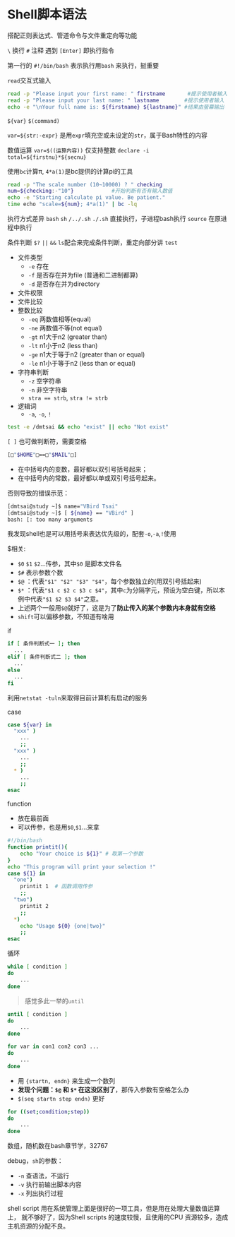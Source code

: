 # Shell脚本语法

搭配正则表达式、管道命令与文件重定向等功能

`\` 换行
`#` 注释
遇到 `[Enter]` 即执行指令

第一行的 `#!/bin/bash` 表示执行用`bash` 来执行，挺重要

`read`交互式输入
```bash
read -p "Please input your first name: " firstname       #提示使用者输入 
read -p "Please input your last name: " lastname        #提示使用者输入 
echo -e "\nYour full name is: ${firstname} ${lastname}" #结果由萤幕输出
```
`${var}` `$(command)`

`var=${str:-expr}` 是用`expr`填充空或未设定的`str`，属于Bash特性的内容

数值运算 
`var=$((运算内容))` 仅支持整数
`declare -i total=${firstnu}*${secnu}` 

使用`bc`计算π, `4*a(1)`是bc提供的计算pi的工具
```sh
read -p "The scale number (10~10000) ? " checking
num=${checking:-"10"}            #开始判断有否有输入数值
echo -e "Starting calculate pi value. Be patient."
time echo "scale=${num}; 4*a(1)" | bc -lq
```

执行方式差异
`bash` `sh` `/../.sh` `./.sh` 直接执行，子进程bash执行
`source` 在原进程中执行

条件判断
`$?` `||` `&&` `ls`配合来完成条件判断，重定向部分讲
`test`
- 文件类型
  - `-e` 存在
  - `-f` 是否存在并为file (普通和二进制都算)
  - `-d` 是否存在并为directory
- 文件权限
- 文件比较
- 整数比较
  - `-eq` 两数值相等(equal)
  - `-ne` 两数值不等(not equal)
  - `-gt` n1大于n2 (greater than)
  - `-lt` n1小于n2 (less than)
  - `-ge` n1大于等于n2 (greater than or equal)
  - `-le` n1小于等于n2 (less than or equal)
- 字符串判断
  - `-z` 空字符串
  - `-n` 非空字符串
  - `stra == strb`, `stra != strb`
- 逻辑词
  - `-a`, `-o`, `!`

```sh
test -e /dmtsai && echo "exist" || echo "Not exist" 
```

`[ ]` 也可做判断符，需要空格
```sh
[□"$HOME"□==□"$MAIL"□]
```
- 在中括号内的变数，最好都以双引号括号起来；
- 在中括号内的常数，最好都以单或双引号括号起来。
  
否则导致的错误示范：
```sh
[dmtsai@study ~]$ name="VBird Tsai" 
[dmtsai@study ~]$ [ ${name} == "VBird" ]
bash: [: too many arguments
```

我发现shell也是可以用括号来表达优先级的，配套`-o`,`-a`,`!`使用

$相关:
- `$0` `$1` `$2`...传参，其中`$0` 是脚本文件名
- `$#` 表示参数个数
- `$@` ：代表`"$1" "$2" "$3" "$4"`，每个参数独立的(用双引号括起来)
- `$*` ：代表`"$1 c $2 c $3 c $4"`，其中`c`为分隔字元，预设为空白键，所以本例中代表`"$1 $2 $3 $4"`之意。
- 上述两个一般用`$@`就好了，这是为了**防止传入的某个参数内本身就有空格**
- `shift`可以偏移参数，不知道有啥用

if
```sh
if [ 条件判断式一 ]; then
  ...
elif [ 条件判断式二 ]; then
  ...
else
  ...
fi
```

利用`netstat -tuln`来取得目前计算机有启动的服务


case
```sh
case ${var} in
  "xxx" )
    ...
    ;;
  "xxx" )
    ...
    ;;
  * )
    ...
    ;;
esac
```

function
- 放在最前面
- 可以传参，也是用`$0`,`$1`...来拿 
```sh
#!/bin/bash
function printit(){
	echo "Your choice is ${1}" # 取第一个参数
}
echo "This program will print your selection !"
case ${1} in
  "one")
	printit 1  # 函数调用传参
	;;
  "two")
	printit 2
	;;
  *)
	echo "Usage ${0} {one|two}"
	;;
esac
```

循环

```sh
while [ condition ] 
do
	...
done
```
> 感觉多此一举的`until`
```sh 
until [ condition ]
do
	...
done
```

```sh
for var in con1 con2 con3 ...
do
	...
done
```
- 用 `{startn, endn}` 来生成一个数列
- **发现个问题：`$@` 和 `$*` 在这没区别了**，那传入参数有空格怎么办
- `$(seq startn step endn)` 更好

```sh
for ((set;condition;step))
do
	...
done
```

数组，随机数在bash章节学，32767

debug，`sh`的参数：
- `-n` 查语法，不运行
- `-v` 执行前输出脚本内容
- `-x` 列出执行过程

shell script 用在系统管理上面是很好的一项工具，但是用在处理大量数值运算上， 就不够好了，因为Shell scripts 的速度较慢，且使用的CPU 资源较多，造成主机资源的分配不良。